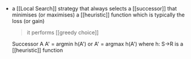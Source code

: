 - a [[Local Search]] strategy that always selects a [[successor]] that minimises (or maximises) a [[heuristic]] function which is typically the loss (or gain)
	>it performs [[greedy choice]]

	Successor A
	A' = argmin h(A') or A' = argmax h(A')
	where h: S→R is a [[heuristic]] function